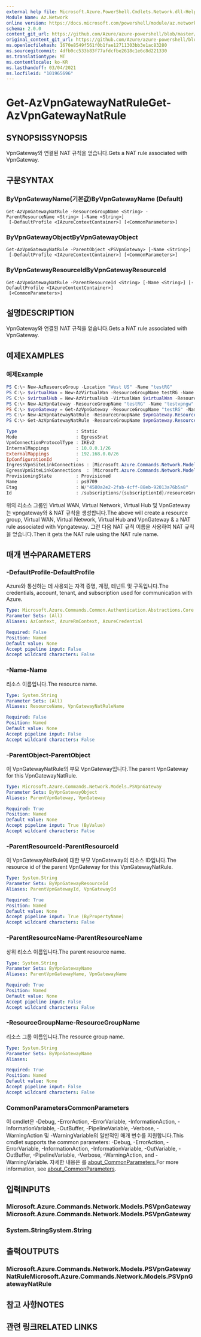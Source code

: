 ```yaml
---
external help file: Microsoft.Azure.PowerShell.Cmdlets.Network.dll-Help.xml
Module Name: Az.Network
online version: https://docs.microsoft.com/powershell/module/az.network/get-azvpngatewaynatrule
schema: 2.0.0
content_git_url: https://github.com/Azure/azure-powershell/blob/master/src/Network/Network/help/Get-AzVpnGatewayNatRule.md
original_content_git_url: https://github.com/Azure/azure-powershell/blob/master/src/Network/Network/help/Get-AzVpnGatewayNatRule.md
ms.openlocfilehash: 1670e8549f561f0b1fae12711303bb3e1ac83280
ms.sourcegitcommit: 4dfb0cc533b83f77afdcfbe2618c1e6c8d221330
ms.translationtype: MT
ms.contentlocale: ko-KR
ms.lasthandoff: 03/04/2021
ms.locfileid: "101965696"
---
```

# <span data-ttu-id="6f50f-101">Get-AzVpnGatewayNatRule</span><span class="sxs-lookup"><span data-stu-id="6f50f-101">Get-AzVpnGatewayNatRule</span></span>

## <span data-ttu-id="6f50f-102">SYNOPSIS</span><span class="sxs-lookup"><span data-stu-id="6f50f-102">SYNOPSIS</span></span>
<span data-ttu-id="6f50f-103">VpnGateway와 연결된 NAT 규칙을 얻습니다.</span><span class="sxs-lookup"><span data-stu-id="6f50f-103">Gets a NAT rule associated with VpnGateway.</span></span>

## <span data-ttu-id="6f50f-104">구문</span><span class="sxs-lookup"><span data-stu-id="6f50f-104">SYNTAX</span></span>

### <span data-ttu-id="6f50f-105">ByVpnGatewayName(기본값)</span><span class="sxs-lookup"><span data-stu-id="6f50f-105">ByVpnGatewayName (Default)</span></span>
```
Get-AzVpnGatewayNatRule -ResourceGroupName <String> -ParentResourceName <String> [-Name <String>]
 [-DefaultProfile <IAzureContextContainer>] [<CommonParameters>]
```

### <span data-ttu-id="6f50f-106">ByVpnGatewayObject</span><span class="sxs-lookup"><span data-stu-id="6f50f-106">ByVpnGatewayObject</span></span>
```
Get-AzVpnGatewayNatRule -ParentObject <PSVpnGateway> [-Name <String>]
 [-DefaultProfile <IAzureContextContainer>] [<CommonParameters>]
```

### <span data-ttu-id="6f50f-107">ByVpnGatewayResourceId</span><span class="sxs-lookup"><span data-stu-id="6f50f-107">ByVpnGatewayResourceId</span></span>
```
Get-AzVpnGatewayNatRule -ParentResourceId <String> [-Name <String>] [-DefaultProfile <IAzureContextContainer>]
 [<CommonParameters>]
```

## <span data-ttu-id="6f50f-108">설명</span><span class="sxs-lookup"><span data-stu-id="6f50f-108">DESCRIPTION</span></span>
<span data-ttu-id="6f50f-109">VpnGateway와 연결된 NAT 규칙을 얻습니다.</span><span class="sxs-lookup"><span data-stu-id="6f50f-109">Gets a NAT rule associated with VpnGateway.</span></span>

## <span data-ttu-id="6f50f-110">예제</span><span class="sxs-lookup"><span data-stu-id="6f50f-110">EXAMPLES</span></span>

### <span data-ttu-id="6f50f-111">예제</span><span class="sxs-lookup"><span data-stu-id="6f50f-111">Example</span></span>

```powershell
PS C:\> New-AzResourceGroup -Location "West US" -Name "testRG"
PS C:\> $virtualWan = New-AzVirtualWan -ResourceGroupName testRG -Name myVirtualWAN -Location "West US"
PS C:\> $virtualHub = New-AzVirtualHub -VirtualWan $virtualWan -ResourceGroupName "testRG" -Name "westushub" -AddressPrefix "10.0.0.1/24"
PS C:\> New-AzVpnGateway -ResourceGroupName "testRG" -Name "testvpngw" -VirtualHubId $virtualHub.Id -BGPPeeringWeight 10 -VpnGatewayScaleUnit 2
PS C:\> $vpnGateway = Get-AzVpnGateway -ResourceGroupName "testRG" -Name "testvpngw"
PS C:\> New-AzVpnGatewayNatRule -ResourceGroupName $vpnGateway.ResourceGroupName -ParentResourceName $vpnGateway.Name -Name "testNatRule" -Type Static -Mode EgressSnat -InternalMapping "10.0.0.1/26" -ExternalMapping "192.168.0.0/26"
PS C:\> Get-AzVpnGatewayNatRule -ResourceGroupName $vpnGateway.ResourceGroupName -ParentResourceName $vpnGateway.Name -Name "testNatRule"

Type                      : Static
Mode                      : EgressSnat
VpnConnectionProtocolType : IKEv2
InternalMappings          : 10.0.0.1/26
ExternalMappings          : 192.168.0.0/26
IpConfigurationId         :
IngressVpnSiteLinkConnections : [Microsoft.Azure.Commands.Network.Models.PSResourceId]
EgressVpnSiteLinkConnections  : [Microsoft.Azure.Commands.Network.Models.PSResourceId]
ProvisioningState         : Provisioned
Name                      : ps9709
Etag                      : W/"4580a2e2-2fab-4cff-88eb-92013a76b5a8"
Id                        : /subscriptions/{subscriptionId}/resourceGroups/testRg/providers/Microsoft.Network/vpnGateways/testvpngw/natRules/testNatRule

```

<span data-ttu-id="6f50f-112">위의 리소스 그룹인 Virtual WAN, Virtual Network, Virtual Hub 및 VpnGateway는 vpngateway와 & NAT 규칙을 생성합니다.</span><span class="sxs-lookup"><span data-stu-id="6f50f-112">The above will create a resource group, Virtual WAN, Virtual Network, Virtual Hub and VpnGateway & a NAT rule associated with Vpngateway.</span></span>
<span data-ttu-id="6f50f-113">그런 다음 NAT 규칙 이름을 사용하여 NAT 규칙을 얻습니다.</span><span class="sxs-lookup"><span data-stu-id="6f50f-113">Then it gets the NAT rule using the NAT rule name.</span></span>

## <span data-ttu-id="6f50f-114">매개 변수</span><span class="sxs-lookup"><span data-stu-id="6f50f-114">PARAMETERS</span></span>

### <span data-ttu-id="6f50f-115">-DefaultProfile</span><span class="sxs-lookup"><span data-stu-id="6f50f-115">-DefaultProfile</span></span>
<span data-ttu-id="6f50f-116">Azure와 통신하는 데 사용되는 자격 증명, 계정, 테넌트 및 구독입니다.</span><span class="sxs-lookup"><span data-stu-id="6f50f-116">The credentials, account, tenant, and subscription used for communication with Azure.</span></span>

```yaml
Type: Microsoft.Azure.Commands.Common.Authentication.Abstractions.Core.IAzureContextContainer
Parameter Sets: (All)
Aliases: AzContext, AzureRmContext, AzureCredential

Required: False
Position: Named
Default value: None
Accept pipeline input: False
Accept wildcard characters: False
```

### <span data-ttu-id="6f50f-117">-Name</span><span class="sxs-lookup"><span data-stu-id="6f50f-117">-Name</span></span>
<span data-ttu-id="6f50f-118">리소스 이름입니다.</span><span class="sxs-lookup"><span data-stu-id="6f50f-118">The resource name.</span></span>

```yaml
Type: System.String
Parameter Sets: (All)
Aliases: ResourceName, VpnGatewayNatRuleName

Required: False
Position: Named
Default value: None
Accept pipeline input: False
Accept wildcard characters: False
```

### <span data-ttu-id="6f50f-119">-ParentObject</span><span class="sxs-lookup"><span data-stu-id="6f50f-119">-ParentObject</span></span>
<span data-ttu-id="6f50f-120">이 VpnGatewayNatRule의 부모 VpnGateway입니다.</span><span class="sxs-lookup"><span data-stu-id="6f50f-120">The parent VpnGateway for this VpnGatewayNatRule.</span></span>

```yaml
Type: Microsoft.Azure.Commands.Network.Models.PSVpnGateway
Parameter Sets: ByVpnGatewayObject
Aliases: ParentVpnGateway, VpnGateway

Required: True
Position: Named
Default value: None
Accept pipeline input: True (ByValue)
Accept wildcard characters: False
```

### <span data-ttu-id="6f50f-121">-ParentResourceId</span><span class="sxs-lookup"><span data-stu-id="6f50f-121">-ParentResourceId</span></span>
<span data-ttu-id="6f50f-122">이 VpnGatewayNatRule에 대한 부모 VpnGateway의 리소스 ID입니다.</span><span class="sxs-lookup"><span data-stu-id="6f50f-122">The resource id of the parent VpnGateway for this VpnGatewayNatRule.</span></span>

```yaml
Type: System.String
Parameter Sets: ByVpnGatewayResourceId
Aliases: ParentVpnGatewayId, VpnGatewayId

Required: True
Position: Named
Default value: None
Accept pipeline input: True (ByPropertyName)
Accept wildcard characters: False
```

### <span data-ttu-id="6f50f-123">-ParentResourceName</span><span class="sxs-lookup"><span data-stu-id="6f50f-123">-ParentResourceName</span></span>
<span data-ttu-id="6f50f-124">상위 리소스 이름입니다.</span><span class="sxs-lookup"><span data-stu-id="6f50f-124">The parent resource name.</span></span>

```yaml
Type: System.String
Parameter Sets: ByVpnGatewayName
Aliases: ParentVpnGatewayName, VpnGatewayName

Required: True
Position: Named
Default value: None
Accept pipeline input: False
Accept wildcard characters: False
```

### <span data-ttu-id="6f50f-125">-ResourceGroupName</span><span class="sxs-lookup"><span data-stu-id="6f50f-125">-ResourceGroupName</span></span>
<span data-ttu-id="6f50f-126">리소스 그룹 이름입니다.</span><span class="sxs-lookup"><span data-stu-id="6f50f-126">The resource group name.</span></span>

```yaml
Type: System.String
Parameter Sets: ByVpnGatewayName
Aliases:

Required: True
Position: Named
Default value: None
Accept pipeline input: False
Accept wildcard characters: False
```

### <span data-ttu-id="6f50f-127">CommonParameters</span><span class="sxs-lookup"><span data-stu-id="6f50f-127">CommonParameters</span></span>
<span data-ttu-id="6f50f-128">이 cmdlet은 -Debug, -ErrorAction, -ErrorVariable, -InformationAction, -InformationVariable, -OutBuffer, -PipelineVariable, -Verbose, -WarningAction 및 -WarningVariable의 일반적인 매개 변수를 지원합니다.</span><span class="sxs-lookup"><span data-stu-id="6f50f-128">This cmdlet supports the common parameters: -Debug, -ErrorAction, -ErrorVariable, -InformationAction, -InformationVariable, -OutVariable, -OutBuffer, -PipelineVariable, -Verbose, -WarningAction, and -WarningVariable.</span></span> <span data-ttu-id="6f50f-129">자세한 내용은 를 [about_CommonParameters.](http://go.microsoft.com/fwlink/?LinkID=113216)</span><span class="sxs-lookup"><span data-stu-id="6f50f-129">For more information, see [about_CommonParameters](http://go.microsoft.com/fwlink/?LinkID=113216).</span></span>

## <span data-ttu-id="6f50f-130">입력</span><span class="sxs-lookup"><span data-stu-id="6f50f-130">INPUTS</span></span>

### <span data-ttu-id="6f50f-131">Microsoft.Azure.Commands.Network.Models.PSVpnGateway</span><span class="sxs-lookup"><span data-stu-id="6f50f-131">Microsoft.Azure.Commands.Network.Models.PSVpnGateway</span></span>

### <span data-ttu-id="6f50f-132">System.String</span><span class="sxs-lookup"><span data-stu-id="6f50f-132">System.String</span></span>

## <span data-ttu-id="6f50f-133">출력</span><span class="sxs-lookup"><span data-stu-id="6f50f-133">OUTPUTS</span></span>

### <span data-ttu-id="6f50f-134">Microsoft.Azure.Commands.Network.Models.PSVpnGatewayNatRule</span><span class="sxs-lookup"><span data-stu-id="6f50f-134">Microsoft.Azure.Commands.Network.Models.PSVpnGatewayNatRule</span></span>

## <span data-ttu-id="6f50f-135">참고 사항</span><span class="sxs-lookup"><span data-stu-id="6f50f-135">NOTES</span></span>

## <span data-ttu-id="6f50f-136">관련 링크</span><span class="sxs-lookup"><span data-stu-id="6f50f-136">RELATED LINKS</span></span>
